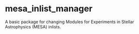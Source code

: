 # mesa_inlist_manager
A basic package for changing Modules for Experiments in Stellar Astrophysics (MESA) inlists.